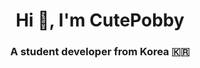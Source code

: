 <h1 align="center">Hi 👋, I'm CutePobby</h1>
<h3 align="center">A student developer from Korea 🇰🇷</h3>
